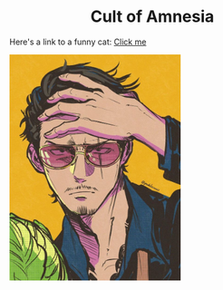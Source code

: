 <div>
<h1 style="text-align: center;"> <strong>Cult of Amnesia </strong> </h1>
</div>

<p> Here's a link to a funny cat:
<a href="https://www.youtube.com/shorts/NsMKvVdEPkw">Click me</a>
</p>

<img src="assets/b4a11f067a4d7a1a085817985bcf55db.jpg" style="max-width:60%; margin: 0 auto; height:auto;">
